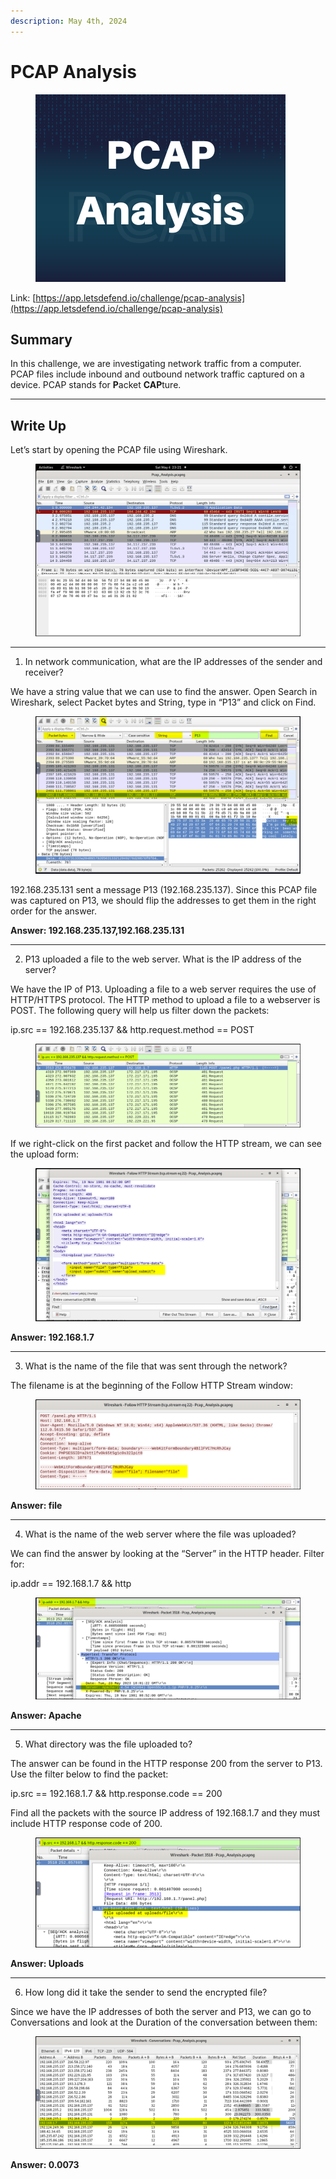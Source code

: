 ```yaml
---
description: May 4th, 2024
---
```


# PCAP Analysis



<figure><img src=".gitbook/assets/image (27).png" alt=""><figcaption></figcaption></figure>

Link: [https://app.letsdefend.io/challenge/pcap-analysis](https://app.letsdefend.io/challenge/pcap-analysis)

## Summary

In this challenge, we are investigating network traffic from a computer. PCAP files include inbound and outbound network traffic captured on a device. PCAP stands for **P**acket **CAP**ture.

***

## Write Up

Let’s start by opening the PCAP file using Wireshark.

<figure><img src=".gitbook/assets/image (11).png" alt=""><figcaption></figcaption></figure>

***

1. In network communication, what are the IP addresses of the sender and receiver?

We have a string value that we can use to find the answer. Open Search in Wireshark, select Packet bytes and String, type in “P13” and click on Find.

<figure><img src=".gitbook/assets/image (12).png" alt=""><figcaption></figcaption></figure>

192.168.235.131 sent a message P13 (192.168.235.137). Since this PCAP file was captured on P13, we should flip the addresses to get them in the right order for the answer.

**Answer: 192.168.235.137,192.168.235.131**

***

2. P13 uploaded a file to the web server. What is the IP address of the server?

We have the IP of P13. Uploading a file to a web server requires the use of HTTP/HTTPS protocol. The HTTP method to upload a file to a webserver is POST. The following query will help us filter down the packets:

ip.src == 192.168.235.137 && http.request.method == POST

<figure><img src=".gitbook/assets/image (13).png" alt=""><figcaption></figcaption></figure>

If we right-click on the first packet and follow the HTTP stream, we can see the upload form:

<figure><img src=".gitbook/assets/image (14).png" alt=""><figcaption></figcaption></figure>

**Answer: 192.168.1.7**

***

3. What is the name of the file that was sent through the network?

The filename is at the beginning of the Follow HTTP Stream window:

<figure><img src=".gitbook/assets/image (15).png" alt=""><figcaption></figcaption></figure>

**Answer: file**

***

4. What is the name of the web server where the file was uploaded?

We can find the answer by looking at the “Server” in the HTTP header. Filter for:

ip.addr == 192.168.1.7 && http

<figure><img src=".gitbook/assets/image (16).png" alt=""><figcaption></figcaption></figure>

**Answer: Apache**

***

5. What directory was the file uploaded to?

The answer can be found in the HTTP response 200 from the server to P13. Use the filter below to find the packet:

ip.src == 192.168.1.7 && http.response.code == 200

Find all the packets with the source IP address of 192.168.1.7 and they must include HTTP response code of 200.

<figure><img src=".gitbook/assets/image (17).png" alt=""><figcaption></figcaption></figure>

**Answer: Uploads**

***

6. How long did it take the sender to send the encrypted file?

Since we have the IP addresses of both the server and P13, we can go to Conversations and look at the Duration of the conversation between them:

<figure><img src=".gitbook/assets/image (18).png" alt=""><figcaption></figcaption></figure>

**Answer: 0.0073**

